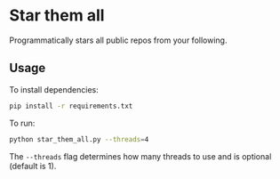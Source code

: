 # Star them all

Programmatically stars all public repos from your following.

## Usage

To install dependencies:

```bash
pip install -r requirements.txt
```

To run:

```bash
python star_them_all.py --threads=4
```

The `--threads` flag determines how many threads to use and is optional (default is 1).
